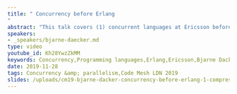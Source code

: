```yaml
---
title: " Concurrency before Erlang
"
abstract: "This talk covers (1) concurrent languages at Ericsson before Erlang, (2) imperative concurrent languages Modula, Chill and Ada (the last two large international efforts), (3) start of the Computer Science Lab at Ericsson and experimentation with language paradigms, and (4) the prototyping that led up to Erlang."
speakers:
- _speakers/bjarne-daecker.md
type: video
youtube_id: Kh28YwzZkMM
keywords: Concurrency,Programming languages,Erlang,Ericsson,Bjarne Dacker,Modula,Chill,Ada
date: 2019-11-28
tags: Concurrency &amp; parallelism,Code Mesh LDN 2019
slides: /uploads/cm19-bjarne-dacker-concurrency-before-erlang-1-compressed.pdf
---
```

